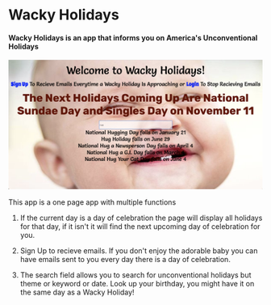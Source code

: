 # Wacky Holidays

#### Wacky Holidays is an app that informs you on America's Unconventional Holidays

![Alt text](./app/assets/images/root_page.png?raw=true)

This app is a one page app with multiple functions

  1. If the current day is a day of celebration the page will display all holidays for that day, if it isn't it will find the next upcoming day of celebration for you.
  
  2. Sign Up to recieve emails. If you don't enjoy the adorable baby you can have emails sent to you every day there is a day of celebration.
  
  3. The search field allows you to search for unconventional holidays but theme or keyword or date. Look up your birthday, you might have it on the same day as a Wacky Holiday!
  
